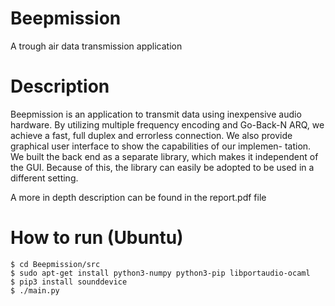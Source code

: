 # Beepmission
A trough air data transmission application

# Description
Beepmission is an application to transmit data using inexpensive audio hardware. By utilizing multiple frequency encoding and Go-Back-N ARQ, we achieve a fast, full duplex and errorless connection. We also provide graphical user interface to show the capabilities of our implemen- tation. We built the back end as a separate library, which makes it independent of the GUI. Because of this, the library can easily be adopted to be used in a different setting.

A more in depth  description can be found in the report.pdf file

# How to run (Ubuntu)
    $ cd Beepmission/src
    $ sudo apt-get install python3-numpy python3-pip libportaudio-ocaml
    $ pip3 install sounddevice
    $ ./main.py
